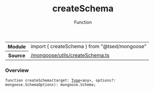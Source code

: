 
<header class="symbol-info-header"><h1 id="createschema">createSchema</h1><label class="symbol-info-type-label function">Function</label></header>
<!-- summary -->
<section class="symbol-info"><table class="is-full-width"><tbody><tr><th>Module</th><td><div class="lang-typescript"><span class="token keyword">import</span> { createSchema }&nbsp;<span class="token keyword">from</span>&nbsp;<span class="token string">"@tsed/mongoose"</span></div></td></tr><tr><th>Source</th><td><a href="https://github.com/Romakita/ts-express-decorators/blob/v4.13.7/src//mongoose/utils/createSchema.ts#L0-L0">/mongoose/utils/createSchema.ts</a></td></tr></tbody></table></section>
<!-- overview -->


### Overview


<pre><code class="typescript-lang ">function <span class="token function">createSchema</span><span class="token punctuation">(</span>target<span class="token punctuation">:</span> <a href="#api/core/type"><span class="token">Type</span></a><<span class="token keyword">any</span>><span class="token punctuation">,</span> options?<span class="token punctuation">:</span> mongoose.SchemaOptions<span class="token punctuation">)</span><span class="token punctuation">:</span> mongoose.Schema<span class="token punctuation">;</span></code></pre>


<!-- Parameters -->

<!-- Description -->

<!-- Members -->

